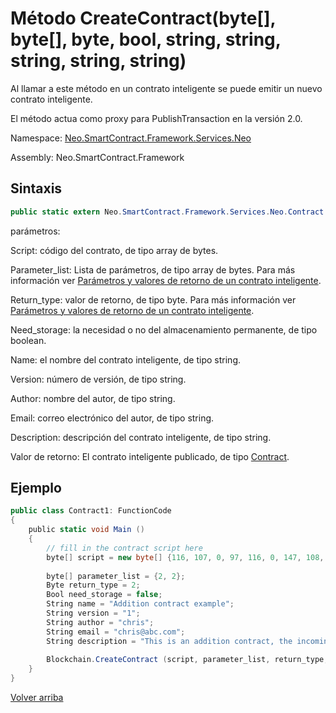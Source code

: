 # Método CreateContract(byte[], byte[], byte, bool, string, string, string, string, string)

Al llamar a este método en un contrato inteligente se puede emitir un nuevo contrato inteligente.

El método actua como proxy para PublishTransaction en la versión 2.0.

Namespace: [Neo.SmartContract.Framework.Services.Neo](../../AntShares.md)

Assembly: Neo.SmartContract.Framework

## Sintaxis

```c#
public static extern Neo.SmartContract.Framework.Services.Neo.Contract CreateContract (byte[] script, byte[] parameter_list, byte return_type, bool need_storage, string name, string author, string email, string description)
```

parámetros:

Script: código del contrato, de tipo array de bytes.

Parameter_list: Lista de parámetros, de tipo array de bytes. Para más información ver [Parámetros y valores de retorno de un contrato inteligente](../../../../tutorial/Parameter.md).

Return_type: valor de retorno, de tipo byte. Para más información ver [Parámetros y valores de retorno de un contrato inteligente](../../../../tutorial/Parameter.md).

Need_storage: la necesidad o no del almacenamiento permanente, de tipo boolean.

Name: el nombre del contrato inteligente, de tipo string.

Version: número de versión, de tipo string.

Author: nombre del autor, de tipo string.

Email: correo electrónico del autor, de tipo string.

Description: descripción del contrato inteligente, de tipo string.

Valor de retorno: El contrato inteligente publicado, de tipo [Contract](../Contract.md).

## Ejemplo

```c#
public class Contract1: FunctionCode
{
    public static void Main ()
    {
        // fill in the contract script here
        byte[] script = new byte[] {116, 107, 0, 97, 116, 0, 147, 108, 118, 107, 148, 121, 116, 81, 147, 108, 118, 107, 148, 121, 147, 116, 98, 108, 118, 107, 148, 114, 117, 98, 3, 0, 116, 0, 148, 140, 108, 118, 107, 148, 121, 97, 116, 140, 118, 108, 118, 108, 117, 108, 118, 140, 107, 148, 108, 117, 108, 118, 140, 107, 148, 109, 108, 117, 102}
      
        byte[] parameter_list = {2, 2};
        Byte return_type = 2;
        Bool need_storage = false;
        String name = "Addition contract example";
        String version = "1";
        String author = "chris";
        String email = "chris@abc.com";
        String description = "This is an addition contract, the incoming two integers, the contract adds to the two integers, returns an integer";
      
        Blockchain.CreateContract (script, parameter_list, return_type, need_storage, name, version, author, email, description);
    }
}
```



[Volver arriba](../Blockchain.md)
